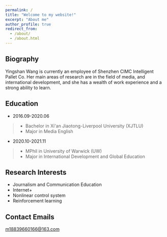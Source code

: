 ```yaml
---
permalink: /
title: "Welcome to my website!"
excerpt: "About me"
author_profile: true
redirect_from: 
  - /about/
  - /about.html
---
```



Biography
------
Yingshan Wang is currently an employee of Shenzhen CIMC Intelligent Pallet Co. Her main areas of research are in the field of media, and international development, and she has a wealth of work experience and a strong ability to learn. 

Education
------
- 2016.09-2020.06  
>- Bachelor in Xi'an Jiaotong-Liverpool University (XJTLU)   
>- Major in Media English  
- 2020.10-2021.11  
>- MPhil in University of Warwick  (UW)  
>- Major in International Development and Global Education  

Research Interests
------
- Journalism and Communication Education  
- Internet+  
- Nonlinear control system
- Reinforcement learning

Contact Emails
------
m18839660166@163.com  
